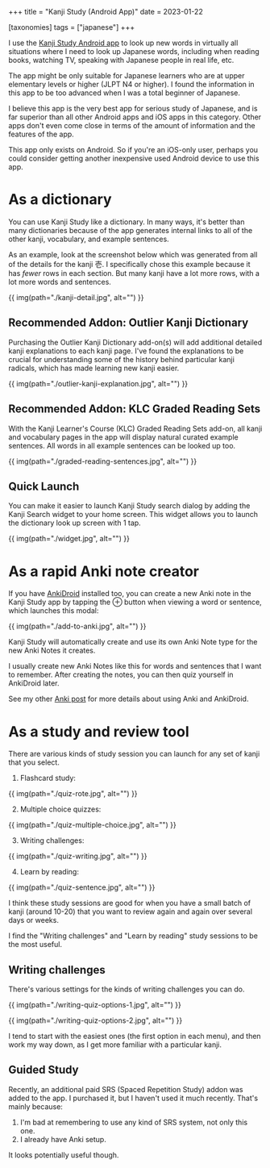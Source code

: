 +++
title = "Kanji Study (Android App)"
date = 2023-01-22

[taxonomies]
tags = ["japanese"]
+++

I use the [Kanji Study Android app](https://mindtwisted.com) to look up new words in virtually all situations where I need to look up Japanese words, including when reading books, watching TV, speaking with Japanese people in real life, etc.

The app might be only suitable for Japanese learners who are at upper elementary levels or higher (JLPT N4 or higher). I found the information in this app to be too advanced when I was a total beginner of Japanese.

I believe this app is the very best app for serious study of Japanese, and is far superior than all other Android apps and iOS apps in this category. Other apps don't even come close in terms of the amount of information and the features of the app. 

This app only exists on Android. So if you're an iOS-only user, perhaps you could consider getting another inexpensive used Android device to use this app.

# As a dictionary

You can use Kanji Study like a dictionary. In many ways, it's better than many dictionaries because of the app generates internal links to all of the other kanji, vocabulary, and example sentences.

As an example, look at the screenshot below which was generated from all of the details for the kanji 壱. I specifically chose this example because it has _fewer_ rows in each section. But many kanji have a lot more rows, with a lot more words and sentences.

{{ img(path="./kanji-detail.jpg", alt="") }}

## Recommended Addon: Outlier Kanji Dictionary

Purchasing the Outlier Kanji Dictionary add-on(s) will add additional detailed kanji explanations to each kanji page. I've found the explanations to be crucial for understanding some of the history behind particular kanji radicals, which has made learning new kanji easier.

{{ img(path="./outlier-kanji-explanation.jpg", alt="") }}

## Recommended Addon: KLC Graded Reading Sets

With the Kanji Learner's Course (KLC) Graded Reading Sets add-on, all kanji and vocabulary pages in the app will display natural curated example sentences. All words in all example sentences can be looked up too.

{{ img(path="./graded-reading-sentences.jpg", alt="") }}

## Quick Launch

You can make it easier to launch Kanji Study search dialog by adding the Kanji Search widget to your home screen. This widget allows you to launch the dictionary look up screen with 1 tap.

{{ img(path="./widget.jpg", alt="") }}

# As a rapid Anki note creator

If you have [AnkiDroid](https://play.google.com/store/apps/details?id=com.ichi2.anki) installed too, you can create a new Anki note in the Kanji Study app by tapping the ⊕ button when viewing a word or sentence, which launches this modal:

{{ img(path="./add-to-anki.jpg", alt="") }}

Kanji Study will automatically create and use its own Anki Note type for the new Anki Notes it creates.

I usually create new Anki Notes like this for words and sentences that I want to remember. After creating the notes, you can then quiz yourself in AnkiDroid later.

See my other [Anki post](@/blog/anki-for-japanese/index.md) for more details about using Anki and AnkiDroid.

# As a study and review tool

There are various kinds of study session you can launch for any set of kanji that you select.

1. Flashcard study:

{{ img(path="./quiz-rote.jpg", alt="") }}

2. Multiple choice quizzes:

{{ img(path="./quiz-multiple-choice.jpg", alt="") }}

3. Writing challenges:

{{ img(path="./quiz-writing.jpg", alt="") }}

4. Learn by reading:

{{ img(path="./quiz-sentence.jpg", alt="") }}

I think these study sessions are good for when you have a small batch of kanji (around 10-20) that you want to review again and again over several days or weeks.

I find the "Writing challenges" and "Learn by reading" study sessions to be the most useful. 

## Writing challenges

There's various settings for the kinds of writing challenges you can do.

{{ img(path="./writing-quiz-options-1.jpg", alt="") }}

{{ img(path="./writing-quiz-options-2.jpg", alt="") }}

I tend to start with the easiest ones (the first option in each menu), and then work my way down, as I get more familiar with a particular kanji.

## Guided Study

Recently, an additional paid SRS (Spaced Repetition Study) addon was added to the app. I purchased it, but I haven't used it much recently. That's mainly because:

1. I'm bad at remembering to use any kind of SRS system, not only this one.
2. I already have Anki setup.

It looks potentially useful though.
